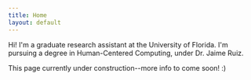 ```yaml
---
title: Home
layout: default
---
```


Hi! I'm a graduate research assistant at the University of Florida. I'm pursuing a degree in Human-Centered Computing, under Dr. Jaime Ruiz.

This page currently under construction--more info to come soon! :)
